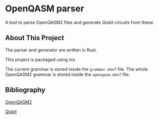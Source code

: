 # OpenQASM parser

A tool to parse OpenQASM2 files and generate Qiskit circuits from these.

## About This Project

The parser and generator are written in Rust.

This project is packaged using nix.

The current grammar is stored inside the `grammar.ebnf` file. The whole
OpenQASM2 grammar is stored inside the `openqasm.ebnf` file.

## Bibliography

[OpenQASM2](https://arxiv.org/pdf/1707.03429)

[Qiskit](https://www.ibm.com/quantum/qiskit)
